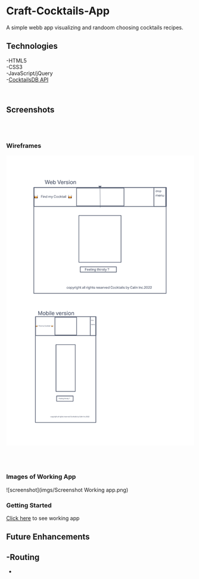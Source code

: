 # Craft-Cocktails-App

A simple webb app visualizing and randoom choosing cocktails recipes.

## Technologies
-HTML5
<br>
-CSS3
<br>
-JavaScript/jQuery
<br>
-[CocktailsDB API](https://www.thecocktaildb.com/api.php?ref=apilist.fun)

<br>

## Screenshots

<br>
<br>

### Wireframes
![screenshot](imgs/Wireframe.png)

<br>
<br>


### Images of Working App
![screenshot](imgs/Screenshot Working app.png)


### Getting Started
[Click here](#) to see working app


## Future Enhancements
-Routing
-
-